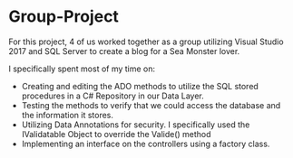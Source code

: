 # Group-Project

For this project, 4 of us worked together as a group utilizing Visual Studio 2017 and SQL Server to create a blog for a Sea Monster lover.

I specifically spent most of my time on:
<ul>
<li>Creating and editing the ADO methods to utilize the SQL stored procedures in a C# Repository in our Data Layer.</li>
<li>Testing the methods to verify that we could access the database and the information it stores.</li>
<li>Utilizing Data Annotations for security. I specifically used the IValidatable Object to override the Valide() method</li>
<li>Implementing an interface on the controllers using a factory class.</li>
</ul>
